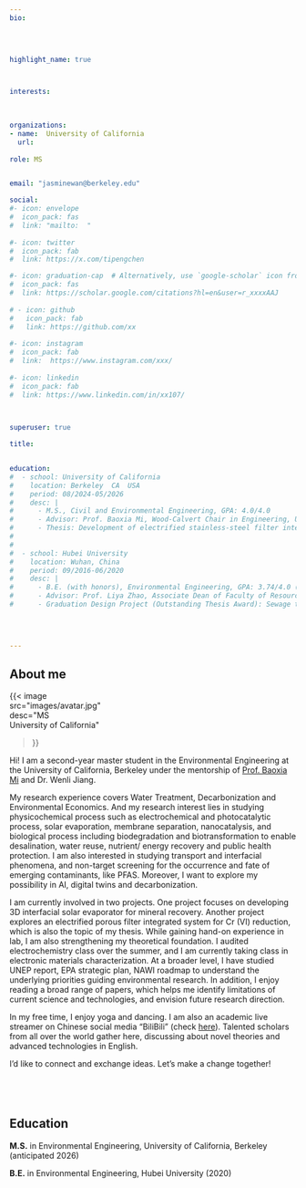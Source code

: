 ```yaml
---
bio: 


 
    
highlight_name: true



interests:
 

 
organizations:
- name:  University of California
  url:  
  
role: MS 


email: "jasminewan@berkeley.edu"

social:
#- icon: envelope
#  icon_pack: fas
#  link: "mailto:  "
  
#- icon: twitter
#  icon_pack: fab
#  link: https://x.com/tipengchen

#- icon: graduation-cap  # Alternatively, use `google-scholar` icon from `ai` icon pack
#  icon_pack: fas
#  link: https://scholar.google.com/citations?hl=en&user=r_xxxxAAJ
  
# - icon: github
#   icon_pack: fab
#   link: https://github.com/xx
  
#- icon: instagram
#  icon_pack: fab
#  link:  https://www.instagram.com/xxx/
  
#- icon: linkedin
#  icon_pack: fab
#  link: https://www.linkedin.com/in/xx107/
    


superuser: true

title: 


education: 
#  - school: University of California
#    location: Berkeley  CA  USA
#    period: 08/2024-05/2026
#    desc: |
#      - M.S., Civil and Environmental Engineering, GPA: 4.0/4.0                                                                       
#      - Advisor: Prof. Baoxia Mi, Wood-Calvert Chair in Engineering, UC Berkeley
#      - Thesis: Development of electrified stainless-steel filter integrated reduction-filtration system for Cr (VI) removal in wastewater (In preparation, check the title with Wenli)  
#    
#    
#  - school: Hubei University
#    location: Wuhan, China
#    period: 09/2016-06/2020
#    desc: |
#      - B.E. (with honors), Environmental Engineering, GPA: 3.74/4.0 (WES)                                                   
#      - Advisor: Prof. Liya Zhao, Associate Dean of Faculty of Resources and Environmental Science 
#      - Graduation Design Project (Outstanding Thesis Award): Sewage treatment project design in a mountainous town (implemented circulating activated sludge process; including 14 detailed CAD technical drawings covering site layout, hydraulic profile, process flow diagrams, equipment specifications, and technical schematics for all the treatment units)

                                                                                                                                                    
    

---
```


## About  me

{{< image  
src="images/avatar.jpg"  
desc="MS <br> University of California"  
>}}

Hi! I am a second-year master student in the Environmental Engineering at the University of California, Berkeley under the mentorship of [Prof. Baoxia Mi](https://ce.berkeley.edu/people/faculty/mi) and Dr. Wenli Jiang.

My research experience covers Water Treatment, Decarbonization and Environmental Economics. And my research interest lies in studying physicochemical process such as electrochemical and photocatalytic process, solar evaporation, membrane separation, nanocatalysis, and biological process including biodegradation and biotransformation to enable desalination, water reuse, nutrient/ energy recovery and public health protection. I am also interested in studying transport and interfacial phenomena, and non-target screening for the occurrence and fate of emerging contaminants, like PFAS. Moreover, I want to explore my possibility in AI, digital twins and decarbonization. 

I am currently involved in two projects. One project focuses on developing 3D interfacial solar evaporator for mineral recovery. Another project explores an electrified porous filter integrated system for Cr (VI) reduction, which is also the topic of my thesis. While gaining hand-on experience in lab, I am also strengthening my theoretical foundation. I audited electrochemistry class over the summer, and I am currently taking class in electronic materials characterization. At a broader level, I have studied UNEP report, EPA strategic plan, NAWI roadmap to understand the underlying priorities guiding environmental research. In addition, I enjoy reading a broad range of papers, which helps me identify limitations of current science and technologies, and envision future research direction.

In my free time, I enjoy yoga and dancing. I am also an academic live streamer on Chinese social media “BiliBili” (check [here](https://space.bilibili.com/359483232)). Talented scholars from all over the world gather here, discussing about novel theories and advanced technologies in English.

I’d like to connect and exchange ideas. Let’s make a change together!


## &nbsp;
## Education

**M.S.** in Environmental Engineering, University of California, Berkeley (anticipated 2026)

**B.E.** in Environmental Engineering, Hubei University (2020)
